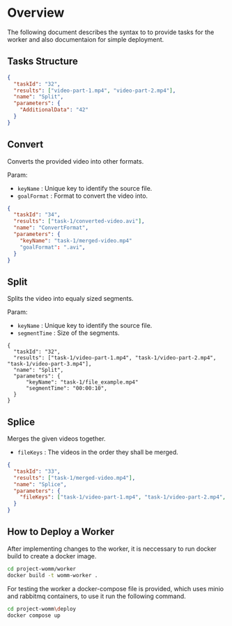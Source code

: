 # Overview
The following document describes the syntax to to provide tasks for the worker and also documentaion for simple deployment.

## Tasks Structure
```json
{
  "taskId": "32",
  "results": ["video-part-1.mp4", "video-part-2.mp4"],
  "name": "Split",
  "parameters": {
    "AdditionalData": "42"
  }
}
```

<!---
## Analyse
video analysieren und render path gengerieren.
--->
## Convert
Converts the provided video into other formats.

Param: 
- `keyName` : Unique key to identify the source file.
- `goalFormat` : Format to convert the video into.

```json
{
  "taskId": "34",
  "results": ["task-1/converted-video.avi"],
  "name": "ConvertFormat",
  "parameters": {
    "keyName": "task-1/merged-video.mp4"
    "goalFormat": ".avi",
  }
}
```

## Split
Splits the video into equaly sized segments.

Param: 
- `keyName` : Unique key to identify the source file.
- `segmentTime` : Size of the segments.

```json+
{
  "taskId": "32",
  "results": ["task-1/video-part-1.mp4", "task-1/video-part-2.mp4", "task-1/video-part-3.mp4"],
  "name": "Split",
  "parameters": {
      "keyName": "task-1/file_example.mp4"
      "segmentTime": "00:00:10",
  }
}
```
<!---
video aufteilen an 1s 3s 4s 

c# native ffmpeg 
cli
ffmpeg -ss 3.3 -t 6 -c copy -i file 
--->
## Splice
Merges the given videos together.
- `fileKeys` : The videos in the order they shall be merged.
```json
{
  "taskId": "33",
  "results": ["task-1/merged-video.mp4"],
  "name": "Splice",
  "parameters": {
    "fileKeys": ["task-1/video-part-1.mp4", "task-1/video-part-2.mp4", "task-1/video-part-3.mp4"]
  }
}
```

## How to Deploy a Worker 
After implementing changes to the worker, it is neccessary to run docker build to create a docker image.
```bash
cd project-womm/worker
docker build -t womm-worker .
```
For testing the worker a docker-compose file is provided, which uses minio and rabbitmq containers, to use it run the following command.
```bash
cd project-womm\deploy
docker compose up
```
